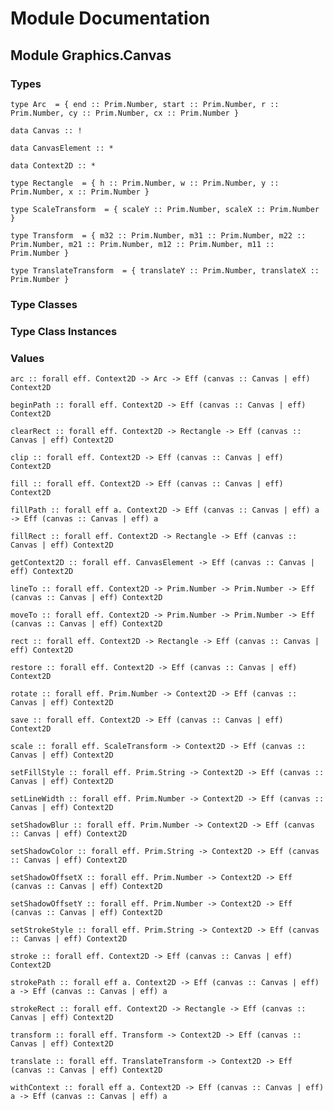 # Module Documentation
## Module Graphics.Canvas

### Types

    type Arc  = { end :: Prim.Number, start :: Prim.Number, r :: Prim.Number, cy :: Prim.Number, cx :: Prim.Number }

    data Canvas :: !

    data CanvasElement :: *

    data Context2D :: *

    type Rectangle  = { h :: Prim.Number, w :: Prim.Number, y :: Prim.Number, x :: Prim.Number }

    type ScaleTransform  = { scaleY :: Prim.Number, scaleX :: Prim.Number }

    type Transform  = { m32 :: Prim.Number, m31 :: Prim.Number, m22 :: Prim.Number, m21 :: Prim.Number, m12 :: Prim.Number, m11 :: Prim.Number }

    type TranslateTransform  = { translateY :: Prim.Number, translateX :: Prim.Number }


### Type Classes


### Type Class Instances


### Values

    arc :: forall eff. Context2D -> Arc -> Eff (canvas :: Canvas | eff) Context2D

    beginPath :: forall eff. Context2D -> Eff (canvas :: Canvas | eff) Context2D

    clearRect :: forall eff. Context2D -> Rectangle -> Eff (canvas :: Canvas | eff) Context2D

    clip :: forall eff. Context2D -> Eff (canvas :: Canvas | eff) Context2D

    fill :: forall eff. Context2D -> Eff (canvas :: Canvas | eff) Context2D

    fillPath :: forall eff a. Context2D -> Eff (canvas :: Canvas | eff) a -> Eff (canvas :: Canvas | eff) a

    fillRect :: forall eff. Context2D -> Rectangle -> Eff (canvas :: Canvas | eff) Context2D

    getContext2D :: forall eff. CanvasElement -> Eff (canvas :: Canvas | eff) Context2D

    lineTo :: forall eff. Context2D -> Prim.Number -> Prim.Number -> Eff (canvas :: Canvas | eff) Context2D

    moveTo :: forall eff. Context2D -> Prim.Number -> Prim.Number -> Eff (canvas :: Canvas | eff) Context2D

    rect :: forall eff. Context2D -> Rectangle -> Eff (canvas :: Canvas | eff) Context2D

    restore :: forall eff. Context2D -> Eff (canvas :: Canvas | eff) Context2D

    rotate :: forall eff. Prim.Number -> Context2D -> Eff (canvas :: Canvas | eff) Context2D

    save :: forall eff. Context2D -> Eff (canvas :: Canvas | eff) Context2D

    scale :: forall eff. ScaleTransform -> Context2D -> Eff (canvas :: Canvas | eff) Context2D

    setFillStyle :: forall eff. Prim.String -> Context2D -> Eff (canvas :: Canvas | eff) Context2D

    setLineWidth :: forall eff. Prim.Number -> Context2D -> Eff (canvas :: Canvas | eff) Context2D

    setShadowBlur :: forall eff. Prim.Number -> Context2D -> Eff (canvas :: Canvas | eff) Context2D

    setShadowColor :: forall eff. Prim.String -> Context2D -> Eff (canvas :: Canvas | eff) Context2D

    setShadowOffsetX :: forall eff. Prim.Number -> Context2D -> Eff (canvas :: Canvas | eff) Context2D

    setShadowOffsetY :: forall eff. Prim.Number -> Context2D -> Eff (canvas :: Canvas | eff) Context2D

    setStrokeStyle :: forall eff. Prim.String -> Context2D -> Eff (canvas :: Canvas | eff) Context2D

    stroke :: forall eff. Context2D -> Eff (canvas :: Canvas | eff) Context2D

    strokePath :: forall eff a. Context2D -> Eff (canvas :: Canvas | eff) a -> Eff (canvas :: Canvas | eff) a

    strokeRect :: forall eff. Context2D -> Rectangle -> Eff (canvas :: Canvas | eff) Context2D

    transform :: forall eff. Transform -> Context2D -> Eff (canvas :: Canvas | eff) Context2D

    translate :: forall eff. TranslateTransform -> Context2D -> Eff (canvas :: Canvas | eff) Context2D

    withContext :: forall eff a. Context2D -> Eff (canvas :: Canvas | eff) a -> Eff (canvas :: Canvas | eff) a



